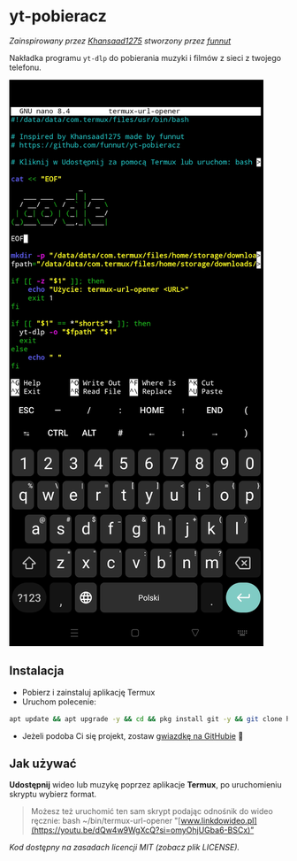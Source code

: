 # yt-pobieracz

*Zainspirowany przez [Khansaad1275](https://github.com/Khansaad1275) stworzony przez [funnut](https://github.com/funnut)*

Nakładka programu `yt-dlp` do pobierania muzyki i filmów z sieci z twojego telefonu.

![Zrzut ekranu](screenshot.jpg)

## Instalacja

+ Pobierz i zainstaluj aplikację Termux 
+ Uruchom polecenie:
```bash
apt update && apt upgrade -y && cd && pkg install git -y && git clone https://github.com/funnut/yt-pobieracz.git && cd yt-pobieracz && bash setup.sh
```
+ Jeżeli podoba Ci się projekt, zostaw [gwiazdkę na GitHubie](https://github.com/funnut/yt-pobieracz) 🍻

## Jak używać

**Udostępnij** wideo lub muzykę poprzez aplikacje **Termux**, po uruchomieniu skryptu wybierz format. 

> Możesz też uruchomić ten sam skrypt podając odnośnik do wideo ręcznie: bash ~/bin/termux-url-opener "[www.linkdowideo.pl](https://youtu.be/dQw4w9WgXcQ?si=omyOhjUGba6-BSCx)”
 
*Kod dostępny na zasadach licencji MIT (zobacz plik LICENSE).*
